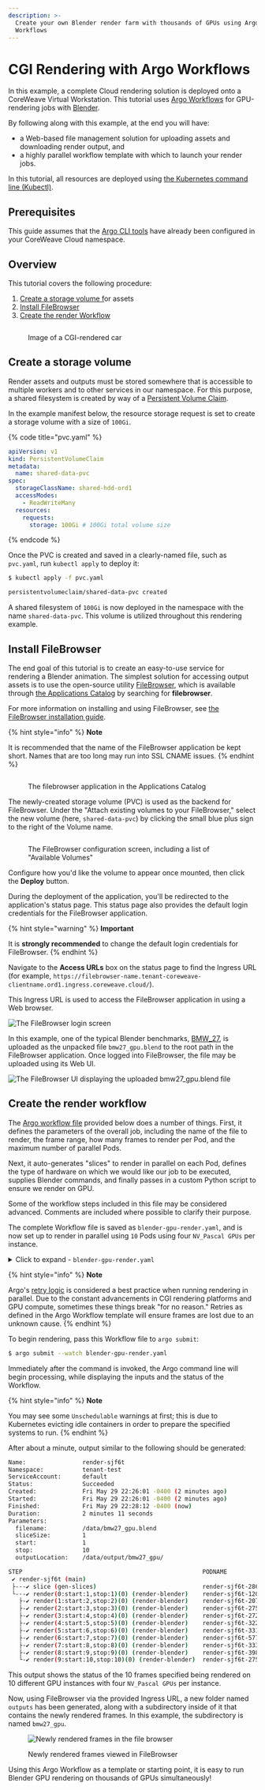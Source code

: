 ```yaml
---
description: >-
  Create your own Blender render farm with thousands of GPUs using Argo
  Workflows
---
```


# CGI Rendering with Argo Workflows

In this example, a complete Cloud rendering solution is deployed onto a CoreWeave Virtual Workstation. This tutorial uses [Argo Workflows](../../../cloud-tools/argo/) for GPU-rendering jobs with [Blender](https://www.blender.org/).

By following along with this example, at the end you will have:

* a Web-based file management solution for uploading assets and downloading render output, and
* a highly parallel workflow template with which to launch your render jobs.

In this tutorial, all resources are deployed using [the Kubernetes command line (Kubectl)](../../../virtual-servers/deployment-methods/kubectl.md).

## Prerequisites

This guide assumes that the [Argo CLI tools](../../../cloud-tools/argo/) have already been configured in your CoreWeave Cloud namespace.

## Overview

This tutorial covers the following procedure:

1. [Create a storage volume f](cgi-rendering.md#create-a-storage-volume)or assets
2. [Install FileBrowser](cgi-rendering.md#install-filebrowser)
3. [Create the render Workflow](cgi-rendering.md#create-the-render-workflow)

<figure><img src="../../../.gitbook/assets/cars.png" alt=""><figcaption><p>Image of a CGI-rendered car</p></figcaption></figure>

## Create a storage volume

Render assets and outputs must be stored somewhere that is accessible to multiple workers and to other services in our namespace. For this purpose, a shared filesystem is created by way of a [Persistent Volume Claim](https://docs.coreweave.com/coreweave-kubernetes/storage#shared-filesystem).

In the example manifest below, the resource storage request is set to create a storage volume with a size of `100Gi`.

{% code title="pvc.yaml" %}
```yaml
apiVersion: v1
kind: PersistentVolumeClaim
metadata:
  name: shared-data-pvc
spec:
  storageClassName: shared-hdd-ord1
  accessModes:
    - ReadWriteMany
  resources:
    requests:
      storage: 100Gi # 100Gi total volume size
```
{% endcode %}

Once the PVC is created and saved in a clearly-named file, such as `pvc.yaml`, run `kubectl apply` to deploy it:

```bash
$ kubectl apply -f pvc.yaml

persistentvolumeclaim/shared-data-pvc created
```

A shared filesystem of `100Gi` is now deployed in the namespace with the name `shared-data-pvc`. This volume is utilized throughout this rendering example.

## Install FileBrowser

The end goal of this tutorial is to create an easy-to-use service for rendering a Blender animation. The simplest solution for accessing output assets is to use the open-source utility [FileBrowser](http://www.filebrowser.xyz), which is available through [the Applications Catalog](../../../coreweave-kubernetes/coreweave-cloud-ui/applications-catalog.md) by searching for **filebrowser**.

For more information on installing and using FileBrowser, see [the FileBrowser installation guide](../../../storage/filebrowser.md).

{% hint style="info" %}
**Note**

It is recommended that the name of the FileBrowser application be kept short. Names that are too long may run into SSL CNAME issues.
{% endhint %}

<figure><img src="../../../.gitbook/assets/image (24) (1) (1) (1).png" alt=""><figcaption><p>The filebrowser application in the Applications Catalog</p></figcaption></figure>

The newly-created storage volume (PVC) is used as the backend for FileBrowser. Under the "Attach existing volumes to your FileBrowser," select the new volume (here, `shared-data-pvc`) by clicking the small blue plus sign to the right of the Volume name.

<figure><img src="../../../.gitbook/assets/image (21) (1) (1) (1) (1).png" alt=""><figcaption><p>The FileBrowser configuration screen, including a list of "Available Volumes"</p></figcaption></figure>

Configure how you'd like the volume to appear once mounted, then click the **Deploy** button.

During the deployment of the application, you'll be redirected to the application's status page. This status page also provides the default login credentials for the FileBrowser application.

{% hint style="warning" %}
**Important**

It is **strongly recommended** to change the default login credentials for FileBrowser.
{% endhint %}

Navigate to the **Access URLs** box on the status page to find the Ingress URL (for example, `https://filebrowser-name.tenant-coreweave-clientname.ord1.ingress.coreweave.cloud/`).

This Ingress URL is used to access the FileBrowser application in using a Web browser.

![The FileBrowser login screen](<../../../../.gitbook/assets/image (3) (1) (1) (1).png>)

In this example, one of the typical Blender benchmarks, [BMW\_27](https://download.blender.org/demo/test/BMW27\_2.blend.zip), is uploaded as the unpacked file `bmw27_gpu.blend` to the root path in the FileBrowser application. Once logged into FileBrowser, the file may be uploaded using its Web UI.

![The FileBrowser UI displaying the uploaded bmw27\_gpu.blend file](<../../../../.gitbook/assets/image (2) (1) (1).png>)

## Create the render workflow

The [Argo workflow file](https://argoproj.github.io/argo-workflows/workflow-concepts/) provided below does a number of things. First, it defines the parameters of the overall job, including the name of the file to render, the frame range, how many frames to render per Pod, and the maximum number of parallel Pods.

Next, it auto-generates "slices" to render in parallel on each Pod, defines the type of hardware on which we would like our job to be executed, supplies Blender commands, and finally passes in a custom Python script to ensure we render on GPU.

Some of the workflow steps included in this file may be considered advanced. Comments are included where possible to clarify their purpose.

The complete Workflow file is saved as `blender-gpu-render.yaml`, and is now set up to render in parallel using `10` Pods using four `NV_Pascal GPUs` per instance.

<details>

<summary>Click to expand - <code>blender-gpu-render.yaml</code></summary>

```yaml
apiVersion: argoproj.io/v1alpha1
kind: Workflow
metadata:
  generateName: render-
spec:
  entrypoint: main
  parallelism: 10 # Maximum number of parallel pods to run (pods x gpu limit = total GPUs)
  activeDeadlineSeconds: 864000 # Cancel operation if not finished in 24 hours
  ttlSecondsAfterFinished: 86400 
  arguments:
    parameters: # These parameters are available as variables throughout our template.
    - name: filename # The location of our blend file, /data/ is the root directory of our Filebrowser app
      value: '/data/bmw27_gpu.blend'
    - name: sliceSize # How many frames to render per pod, let's set it to 1
      value: 1
    - name: start # Start frame of entire sequence to render
      value: 1
    - name: stop # Stop frame of entire sequence to render, let's render 10
      value: 10
    - name: outputLocation # Location to write the output to
      value: "/data/output/bmw27_gpu/"

  volumes:
  - name: data-storage
    persistentVolumeClaim:
      claimName: shared-data-pvc # Mounting in our shared data PVC

  tolerations: # This is here so that our generate slices script only runs on a CPU node.
  - key: is_cpu_compute
    operator: Exists

  templates: # This defines the steps in our workflow.
  - name: main
    steps:
    - - name: slice # Step to generate frame ranges "slices" to run on each pod.
        template: gen-slices
    - - name: render
        template: render-blender
        arguments:
          parameters:
          - name: start
            value: "{{item.start}}"
          - name: stop
            value: "{{item.stop}}"
        withParam: "{{steps.slice.outputs.result}}"

  - name: gen-slices # This is our custom slicing script that runs as bare code in a python container.
    script:
      image: python:alpine3.6
      command: [python]
      source: |
        import json
        import sys
        frames = range({{workflow.parameters.start}}, {{workflow.parameters.stop}}+1)
        n = {{workflow.parameters.sliceSize}}
        slices = [frames[i * n:(i + 1) * n] for i in range((len(frames) + n - 1) // n )]
        intervals = map(lambda x: {'start': min(x), 'stop': max(x)}, slices)
        json.dump(list(intervals), sys.stdout)
  - name: render-blender
    metadata:
      labels:
        coreweave.com/role: render
    inputs:
      parameters:
      - name: start
      - name: stop
      artifacts: # Artifacts are directly mounted inside the container for use by our program.
      - name: blender_gpu # We are mounting a python script that ensures all GPUs are used for our render.
        path: /blender_gpu.py # The python script will be mounted at /blender_gpu.py and accessible by Blender.
        raw:
          data: |

            import bpy

            # Set GPU rendering
            bpy.context.scene.cycles.device = 'GPU'
            bpy.context.preferences.addons['cycles'].preferences.compute_device_type = 'CUDA'
            # Force turn off progressive refine, since we are not in viewport
            bpy.context.scene.cycles.use_progressive_refine = False
            # Enable all available GPUs
            for devices in bpy.context.preferences.addons['cycles'].preferences.get_devices():
                for d in devices:
                    d.use = True
                    if d.type == 'CPU':
                        d.use = False
            # Disable placeholder frame files
            bpy.context.scene.render.use_placeholder = False
            # Force process to over-write existing files
            bpy.context.scene.render.use_overwrite = True

    retryStrategy: # It is important that we define retry logic, in case Blender fails. It fails sometimes. Out of nowhere.
      limit: 1
    container:
      image: nytimes/blender:2.82-gpu-ubuntu18.04 # We are using the Docker container graciously provided by NYT.
      command: ["blender"]
      workingDir: /
      # These are the command line arguments that will be supplied to our Blender process, including the python script above.
      args: [ 
            "-b",
            "{{workflow.parameters.filename}}",
            "--engine", "CYCLES",
            "--factory-startup", "-noaudio",
            "--use-extension", "1",
            "-o", "{{workflow.parameters.outputLocation}}",
            "--python", "blender_gpu.py",
            "-s", "{{inputs.parameters.start}}",
            "-e", "{{inputs.parameters.stop}}",
            "-a"
      ]
      resources: # This is where we request our pod resources.
        requests:
          memory: 8Gi # Requesting a minimum of 8GB system ram
          cpu: 1 # Requesting a minimum of 1 vCPU
        limits:
          cpu: 2 # Requesting a maximum of 2 vCPU
          nvidia.com/gpu: 4 # Requesting 4 GPUs
      volumeMounts:
      - name: data-storage # Mounting in our PVC as /data so it's accessible to our pod.
        mountPath: /data
    affinity: 
      nodeAffinity:
        requiredDuringSchedulingIgnoredDuringExecution:
          nodeSelectorTerms:
          - matchExpressions:
            - key: gpu.nvidia.com/model
              operator: In
              values: # This is where we identify what GPU type we want to run on.
              - Quadro_RTX_4000
```

</details>

{% hint style="info" %}
**Note**

Argo's [retry logic](https://argoproj.github.io/argo-workflows/retries/) is considered a best practice when running rendering in parallel. Due to the constant advancements in CGI rendering platforms and GPU compute, sometimes these things break "for no reason." Retries as defined in the Argo Workflow template will ensure frames are lost due to an unknown cause.
{% endhint %}

To begin rendering, pass this Workflow file to `argo submit`:

```bash
$ argo submit --watch blender-gpu-render.yaml
```

Immediately after the command is invoked, the Argo command line will begin processing, while displaying the inputs and the status of the Workflow.

{% hint style="info" %}
**Note**

You may see some `Unschedulable` warnings at first; this is due to Kubernetes evicting idle containers in order to prepare the specified systems to run.
{% endhint %}

After about a minute, output similar to the following should be generated:

```bash
Name:                render-sjf6t
Namespace:           tenant-test
ServiceAccount:      default
Status:              Succeeded
Created:             Fri May 29 22:26:01 -0400 (2 minutes ago)
Started:             Fri May 29 22:26:01 -0400 (2 minutes ago)
Finished:            Fri May 29 22:28:12 -0400 (now)
Duration:            2 minutes 11 seconds
Parameters:          
  filename:          /data/bmw27_gpu.blend
  sliceSize:         1
  start:             1
  stop:              10
  outputLocation:    /data/output/bmw27_gpu/

STEP                                                   PODNAME                  DURATION  MESSAGE
 ✔ render-sjf6t (main)                                                                    
 ├---✔ slice (gen-slices)                              render-sjf6t-2863198607  3s        
 └-·-✔ render(0:start:1,stop:1)(0) (render-blender)    render-sjf6t-1206241518  1m        
   ├-✔ render(1:start:2,stop:2)(0) (render-blender)    render-sjf6t-2071804633  1m        
   ├-✔ render(2:start:3,stop:3)(0) (render-blender)    render-sjf6t-2756225068  1m        
   ├-✔ render(3:start:4,stop:4)(0) (render-blender)    render-sjf6t-2726811839  1m        
   ├-✔ render(4:start:5,stop:5)(0) (render-blender)    render-sjf6t-3220888738  1m        
   ├-✔ render(5:start:6,stop:6)(0) (render-blender)    render-sjf6t-3319286957  1m        
   ├-✔ render(6:start:7,stop:7)(0) (render-blender)    render-sjf6t-577269840   1m        
   ├-✔ render(7:start:8,stop:8)(0) (render-blender)    render-sjf6t-3336690355  1m        
   ├-✔ render(8:start:9,stop:9)(0) (render-blender)    render-sjf6t-3980468470  2m        
   └-✔ render(9:start:10,stop:10)(0) (render-blender)  render-sjf6t-2756728893  1m
```

This output shows the status of the 10 frames specified being rendered on 10 different GPU instances with four `NV_Pascal GPUs` per instance.

Now, using FileBrowser via the provided Ingress URL, a new folder named `outputs` has been generated, along with a subdirectory inside of it that contains the newly rendered frames. In this example, the subdirectory is named `bmw27_gpu`.

<figure><img src="../../../../.gitbook/assets/image (1) (1).png" alt="Newly rendered frames in the file browser"><figcaption><p>Newly rendered frames viewed in FileBrowser</p></figcaption></figure>

Using this Argo Workflow as a template or starting point, it is easy to run Blender GPU rendering on thousands of GPUs simultaneously!
